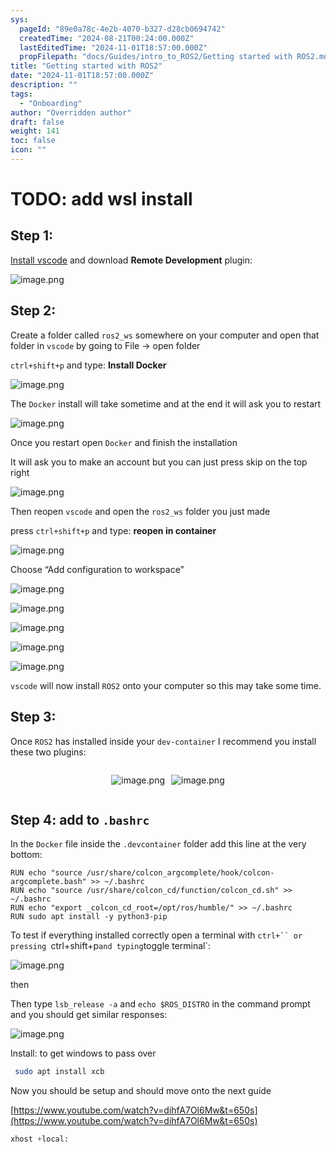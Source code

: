 ```yaml
---
sys:
  pageId: "89e0a78c-4e2b-4070-b327-d28cb0694742"
  createdTime: "2024-08-21T00:24:00.000Z"
  lastEditedTime: "2024-11-01T18:57:00.000Z"
  propFilepath: "docs/Guides/intro_to_ROS2/Getting started with ROS2.md"
title: "Getting started with ROS2"
date: "2024-11-01T18:57:00.000Z"
description: ""
tags:
  - "Onboarding"
author: "Overridden author"
draft: false
weight: 141
toc: false
icon: ""
---
```


# TODO: add wsl install

## Step 1:

[Install vscode](https://code.visualstudio.com/download) and download **Remote Development** plugin:

![image.png](https://prod-files-secure.s3.us-west-2.amazonaws.com/d518164a-d88e-44d1-a4ee-3adb3bd8bce0/efb52993-1881-4a40-b95e-6f020334f022/image.png?X-Amz-Algorithm=AWS4-HMAC-SHA256&X-Amz-Content-Sha256=UNSIGNED-PAYLOAD&X-Amz-Credential=ASIAZI2LB4662QDGP6EG%2F20250503%2Fus-west-2%2Fs3%2Faws4_request&X-Amz-Date=20250503T110120Z&X-Amz-Expires=3600&X-Amz-Security-Token=IQoJb3JpZ2luX2VjEFMaCXVzLXdlc3QtMiJGMEQCIHC5%2Bs9DnzaX3o8uqw7IruDxKC92p5ot1EHFwmluU%2FjzAiApZJzKybkjWzeQoHZCHCnKKwHIl5MeVD39VU7137UVfCqIBAjs%2F%2F%2F%2F%2F%2F%2F%2F%2F%2F8BEAAaDDYzNzQyMzE4MzgwNSIMMPjyx3oWWgbszg4iKtwD%2Bm43HmhGpxMoiNG41nUIU3U%2B4DSenorQDyy%2B0hwdaq41snsPyoGVn1htuM%2BbfuIWS1JoKm%2BKvUOzOrOB1%2BN1%2FCE8rPq0jVwajOWRhOBe%2BvKLUBW9e0YT%2BO0rxblowHP1cb12SkAcG3ItS%2BoHo%2F6noe5Ce65T8hVw7K6EJ5gnDSyTTSBtLsfABjtHQbWjdUKLI7iuOgwTT3bFJ5jCVC74CJpDEz2dq1ahCWZx9tfYR0LV4AHdefdB1uV%2Bbex580bcoKUERRWqsiSpFcyhJj7Ad3geg4G7jY9LXe8MRUzyooNf8Kcxx%2BxFjeb6wiUuRe1Af9Ag%2BFefVYdHNtUH0Biph7VMBu2MM22Q5lLtFlsFKOitaDUz2%2Br2a%2BPintsf%2FFLyUbx5EZ23jlxarmR%2BlHoNZ6asVGgr2USoRROD0K65%2BbEg5hXDB2DK8GNs40fSkZFcB17omGW4SF0maayFN4gSAtV%2BAhP9%2FbUwZ87k%2BPDgtJSBNT8JciQNCOu0iFqtWCPQTwT%2Bb1TWzDMZsBiDgWmn%2FWtHB8rXBP7TLnxcGcu5SzO4z2fFbjHv5aDOigpPjJ7RI9C3LmSkCEI07ISC12qKySOHystftgPmpIwFATlXuJ7ejXU0Deru8gotRXgwvt7XwAY6pgG3i71WM4U4s0cpCM%2FKNuKdkRDOi1EDBXpocvkshHyBYr6B9aeu8HU11CjvvhfHzdYNf4rMFXrtuHIWKsZ4h4pYSHM%2B2gTO5Qe6fG3TbGjy7n69g6lpHwKCwqaCucS%2BfBY0%2F3PjKSPYBPQ60mjPNkiyaV%2FpicZbuTwll8oGJ%2BvWkosPaV24wvXys6En%2BDNtL6O4ZK7U3Ebfx8i08YZxu6lx9joAzz6w&X-Amz-Signature=40403ce9acc366420bb52a4c1ef58b3d294663ba63aa5796a1ef4083f4add108&X-Amz-SignedHeaders=host&x-id=GetObject)

## Step 2:

Create a folder called `ros2_ws` somewhere on your computer and open that folder in `vscode` by going to File → open folder 

`ctrl+shift+p` and type: **Install Docker**

![image.png](https://prod-files-secure.s3.us-west-2.amazonaws.com/d518164a-d88e-44d1-a4ee-3adb3bd8bce0/2269dc0e-1cd5-47ff-bceb-c04ad9b2eab0/image.png?X-Amz-Algorithm=AWS4-HMAC-SHA256&X-Amz-Content-Sha256=UNSIGNED-PAYLOAD&X-Amz-Credential=ASIAZI2LB4662QDGP6EG%2F20250503%2Fus-west-2%2Fs3%2Faws4_request&X-Amz-Date=20250503T110120Z&X-Amz-Expires=3600&X-Amz-Security-Token=IQoJb3JpZ2luX2VjEFMaCXVzLXdlc3QtMiJGMEQCIHC5%2Bs9DnzaX3o8uqw7IruDxKC92p5ot1EHFwmluU%2FjzAiApZJzKybkjWzeQoHZCHCnKKwHIl5MeVD39VU7137UVfCqIBAjs%2F%2F%2F%2F%2F%2F%2F%2F%2F%2F8BEAAaDDYzNzQyMzE4MzgwNSIMMPjyx3oWWgbszg4iKtwD%2Bm43HmhGpxMoiNG41nUIU3U%2B4DSenorQDyy%2B0hwdaq41snsPyoGVn1htuM%2BbfuIWS1JoKm%2BKvUOzOrOB1%2BN1%2FCE8rPq0jVwajOWRhOBe%2BvKLUBW9e0YT%2BO0rxblowHP1cb12SkAcG3ItS%2BoHo%2F6noe5Ce65T8hVw7K6EJ5gnDSyTTSBtLsfABjtHQbWjdUKLI7iuOgwTT3bFJ5jCVC74CJpDEz2dq1ahCWZx9tfYR0LV4AHdefdB1uV%2Bbex580bcoKUERRWqsiSpFcyhJj7Ad3geg4G7jY9LXe8MRUzyooNf8Kcxx%2BxFjeb6wiUuRe1Af9Ag%2BFefVYdHNtUH0Biph7VMBu2MM22Q5lLtFlsFKOitaDUz2%2Br2a%2BPintsf%2FFLyUbx5EZ23jlxarmR%2BlHoNZ6asVGgr2USoRROD0K65%2BbEg5hXDB2DK8GNs40fSkZFcB17omGW4SF0maayFN4gSAtV%2BAhP9%2FbUwZ87k%2BPDgtJSBNT8JciQNCOu0iFqtWCPQTwT%2Bb1TWzDMZsBiDgWmn%2FWtHB8rXBP7TLnxcGcu5SzO4z2fFbjHv5aDOigpPjJ7RI9C3LmSkCEI07ISC12qKySOHystftgPmpIwFATlXuJ7ejXU0Deru8gotRXgwvt7XwAY6pgG3i71WM4U4s0cpCM%2FKNuKdkRDOi1EDBXpocvkshHyBYr6B9aeu8HU11CjvvhfHzdYNf4rMFXrtuHIWKsZ4h4pYSHM%2B2gTO5Qe6fG3TbGjy7n69g6lpHwKCwqaCucS%2BfBY0%2F3PjKSPYBPQ60mjPNkiyaV%2FpicZbuTwll8oGJ%2BvWkosPaV24wvXys6En%2BDNtL6O4ZK7U3Ebfx8i08YZxu6lx9joAzz6w&X-Amz-Signature=1a3a1278603b8243ef5e908f2251247eb93af15ab708e343a1a5d9aedb21878a&X-Amz-SignedHeaders=host&x-id=GetObject)

The `Docker` install will take sometime and at the end it will ask you to restart

![image.png](https://prod-files-secure.s3.us-west-2.amazonaws.com/d518164a-d88e-44d1-a4ee-3adb3bd8bce0/ed233f78-be33-4b1f-b89c-9c346c0e961e/image.png?X-Amz-Algorithm=AWS4-HMAC-SHA256&X-Amz-Content-Sha256=UNSIGNED-PAYLOAD&X-Amz-Credential=ASIAZI2LB4662QDGP6EG%2F20250503%2Fus-west-2%2Fs3%2Faws4_request&X-Amz-Date=20250503T110120Z&X-Amz-Expires=3600&X-Amz-Security-Token=IQoJb3JpZ2luX2VjEFMaCXVzLXdlc3QtMiJGMEQCIHC5%2Bs9DnzaX3o8uqw7IruDxKC92p5ot1EHFwmluU%2FjzAiApZJzKybkjWzeQoHZCHCnKKwHIl5MeVD39VU7137UVfCqIBAjs%2F%2F%2F%2F%2F%2F%2F%2F%2F%2F8BEAAaDDYzNzQyMzE4MzgwNSIMMPjyx3oWWgbszg4iKtwD%2Bm43HmhGpxMoiNG41nUIU3U%2B4DSenorQDyy%2B0hwdaq41snsPyoGVn1htuM%2BbfuIWS1JoKm%2BKvUOzOrOB1%2BN1%2FCE8rPq0jVwajOWRhOBe%2BvKLUBW9e0YT%2BO0rxblowHP1cb12SkAcG3ItS%2BoHo%2F6noe5Ce65T8hVw7K6EJ5gnDSyTTSBtLsfABjtHQbWjdUKLI7iuOgwTT3bFJ5jCVC74CJpDEz2dq1ahCWZx9tfYR0LV4AHdefdB1uV%2Bbex580bcoKUERRWqsiSpFcyhJj7Ad3geg4G7jY9LXe8MRUzyooNf8Kcxx%2BxFjeb6wiUuRe1Af9Ag%2BFefVYdHNtUH0Biph7VMBu2MM22Q5lLtFlsFKOitaDUz2%2Br2a%2BPintsf%2FFLyUbx5EZ23jlxarmR%2BlHoNZ6asVGgr2USoRROD0K65%2BbEg5hXDB2DK8GNs40fSkZFcB17omGW4SF0maayFN4gSAtV%2BAhP9%2FbUwZ87k%2BPDgtJSBNT8JciQNCOu0iFqtWCPQTwT%2Bb1TWzDMZsBiDgWmn%2FWtHB8rXBP7TLnxcGcu5SzO4z2fFbjHv5aDOigpPjJ7RI9C3LmSkCEI07ISC12qKySOHystftgPmpIwFATlXuJ7ejXU0Deru8gotRXgwvt7XwAY6pgG3i71WM4U4s0cpCM%2FKNuKdkRDOi1EDBXpocvkshHyBYr6B9aeu8HU11CjvvhfHzdYNf4rMFXrtuHIWKsZ4h4pYSHM%2B2gTO5Qe6fG3TbGjy7n69g6lpHwKCwqaCucS%2BfBY0%2F3PjKSPYBPQ60mjPNkiyaV%2FpicZbuTwll8oGJ%2BvWkosPaV24wvXys6En%2BDNtL6O4ZK7U3Ebfx8i08YZxu6lx9joAzz6w&X-Amz-Signature=d3768f39f1cc3fe47894e65b92fd00abe7336bdcdf08dd15a3a00abba9492a59&X-Amz-SignedHeaders=host&x-id=GetObject)

Once you restart open `Docker` and finish the installation

It will ask you to make an account but you can just press skip on the top right

![image.png](https://prod-files-secure.s3.us-west-2.amazonaws.com/d518164a-d88e-44d1-a4ee-3adb3bd8bce0/21010ad9-1659-4fd9-9f59-9932a09b2a3d/image.png?X-Amz-Algorithm=AWS4-HMAC-SHA256&X-Amz-Content-Sha256=UNSIGNED-PAYLOAD&X-Amz-Credential=ASIAZI2LB4662QDGP6EG%2F20250503%2Fus-west-2%2Fs3%2Faws4_request&X-Amz-Date=20250503T110120Z&X-Amz-Expires=3600&X-Amz-Security-Token=IQoJb3JpZ2luX2VjEFMaCXVzLXdlc3QtMiJGMEQCIHC5%2Bs9DnzaX3o8uqw7IruDxKC92p5ot1EHFwmluU%2FjzAiApZJzKybkjWzeQoHZCHCnKKwHIl5MeVD39VU7137UVfCqIBAjs%2F%2F%2F%2F%2F%2F%2F%2F%2F%2F8BEAAaDDYzNzQyMzE4MzgwNSIMMPjyx3oWWgbszg4iKtwD%2Bm43HmhGpxMoiNG41nUIU3U%2B4DSenorQDyy%2B0hwdaq41snsPyoGVn1htuM%2BbfuIWS1JoKm%2BKvUOzOrOB1%2BN1%2FCE8rPq0jVwajOWRhOBe%2BvKLUBW9e0YT%2BO0rxblowHP1cb12SkAcG3ItS%2BoHo%2F6noe5Ce65T8hVw7K6EJ5gnDSyTTSBtLsfABjtHQbWjdUKLI7iuOgwTT3bFJ5jCVC74CJpDEz2dq1ahCWZx9tfYR0LV4AHdefdB1uV%2Bbex580bcoKUERRWqsiSpFcyhJj7Ad3geg4G7jY9LXe8MRUzyooNf8Kcxx%2BxFjeb6wiUuRe1Af9Ag%2BFefVYdHNtUH0Biph7VMBu2MM22Q5lLtFlsFKOitaDUz2%2Br2a%2BPintsf%2FFLyUbx5EZ23jlxarmR%2BlHoNZ6asVGgr2USoRROD0K65%2BbEg5hXDB2DK8GNs40fSkZFcB17omGW4SF0maayFN4gSAtV%2BAhP9%2FbUwZ87k%2BPDgtJSBNT8JciQNCOu0iFqtWCPQTwT%2Bb1TWzDMZsBiDgWmn%2FWtHB8rXBP7TLnxcGcu5SzO4z2fFbjHv5aDOigpPjJ7RI9C3LmSkCEI07ISC12qKySOHystftgPmpIwFATlXuJ7ejXU0Deru8gotRXgwvt7XwAY6pgG3i71WM4U4s0cpCM%2FKNuKdkRDOi1EDBXpocvkshHyBYr6B9aeu8HU11CjvvhfHzdYNf4rMFXrtuHIWKsZ4h4pYSHM%2B2gTO5Qe6fG3TbGjy7n69g6lpHwKCwqaCucS%2BfBY0%2F3PjKSPYBPQ60mjPNkiyaV%2FpicZbuTwll8oGJ%2BvWkosPaV24wvXys6En%2BDNtL6O4ZK7U3Ebfx8i08YZxu6lx9joAzz6w&X-Amz-Signature=0d5a948d7df07c2b2d8f06c9110316a3ecea0cbd5c43707926cf710397b64bd0&X-Amz-SignedHeaders=host&x-id=GetObject)

Then reopen `vscode` and open the `ros2_ws` folder you just made

press `ctrl+shift+p` and type: **reopen in container**

![image.png](https://prod-files-secure.s3.us-west-2.amazonaws.com/d518164a-d88e-44d1-a4ee-3adb3bd8bce0/4e93b8c2-41ad-488c-8095-c74205196118/image.png?X-Amz-Algorithm=AWS4-HMAC-SHA256&X-Amz-Content-Sha256=UNSIGNED-PAYLOAD&X-Amz-Credential=ASIAZI2LB4662QDGP6EG%2F20250503%2Fus-west-2%2Fs3%2Faws4_request&X-Amz-Date=20250503T110120Z&X-Amz-Expires=3600&X-Amz-Security-Token=IQoJb3JpZ2luX2VjEFMaCXVzLXdlc3QtMiJGMEQCIHC5%2Bs9DnzaX3o8uqw7IruDxKC92p5ot1EHFwmluU%2FjzAiApZJzKybkjWzeQoHZCHCnKKwHIl5MeVD39VU7137UVfCqIBAjs%2F%2F%2F%2F%2F%2F%2F%2F%2F%2F8BEAAaDDYzNzQyMzE4MzgwNSIMMPjyx3oWWgbszg4iKtwD%2Bm43HmhGpxMoiNG41nUIU3U%2B4DSenorQDyy%2B0hwdaq41snsPyoGVn1htuM%2BbfuIWS1JoKm%2BKvUOzOrOB1%2BN1%2FCE8rPq0jVwajOWRhOBe%2BvKLUBW9e0YT%2BO0rxblowHP1cb12SkAcG3ItS%2BoHo%2F6noe5Ce65T8hVw7K6EJ5gnDSyTTSBtLsfABjtHQbWjdUKLI7iuOgwTT3bFJ5jCVC74CJpDEz2dq1ahCWZx9tfYR0LV4AHdefdB1uV%2Bbex580bcoKUERRWqsiSpFcyhJj7Ad3geg4G7jY9LXe8MRUzyooNf8Kcxx%2BxFjeb6wiUuRe1Af9Ag%2BFefVYdHNtUH0Biph7VMBu2MM22Q5lLtFlsFKOitaDUz2%2Br2a%2BPintsf%2FFLyUbx5EZ23jlxarmR%2BlHoNZ6asVGgr2USoRROD0K65%2BbEg5hXDB2DK8GNs40fSkZFcB17omGW4SF0maayFN4gSAtV%2BAhP9%2FbUwZ87k%2BPDgtJSBNT8JciQNCOu0iFqtWCPQTwT%2Bb1TWzDMZsBiDgWmn%2FWtHB8rXBP7TLnxcGcu5SzO4z2fFbjHv5aDOigpPjJ7RI9C3LmSkCEI07ISC12qKySOHystftgPmpIwFATlXuJ7ejXU0Deru8gotRXgwvt7XwAY6pgG3i71WM4U4s0cpCM%2FKNuKdkRDOi1EDBXpocvkshHyBYr6B9aeu8HU11CjvvhfHzdYNf4rMFXrtuHIWKsZ4h4pYSHM%2B2gTO5Qe6fG3TbGjy7n69g6lpHwKCwqaCucS%2BfBY0%2F3PjKSPYBPQ60mjPNkiyaV%2FpicZbuTwll8oGJ%2BvWkosPaV24wvXys6En%2BDNtL6O4ZK7U3Ebfx8i08YZxu6lx9joAzz6w&X-Amz-Signature=be0cd3ec2105cbfdf3fb258b56f794ca44280655f53c4699150d0616441f5dcb&X-Amz-SignedHeaders=host&x-id=GetObject)

Choose “Add configuration to workspace”

![image.png](https://prod-files-secure.s3.us-west-2.amazonaws.com/d518164a-d88e-44d1-a4ee-3adb3bd8bce0/9560b282-5060-4989-ba37-97e7b2c22476/image.png?X-Amz-Algorithm=AWS4-HMAC-SHA256&X-Amz-Content-Sha256=UNSIGNED-PAYLOAD&X-Amz-Credential=ASIAZI2LB4662QDGP6EG%2F20250503%2Fus-west-2%2Fs3%2Faws4_request&X-Amz-Date=20250503T110120Z&X-Amz-Expires=3600&X-Amz-Security-Token=IQoJb3JpZ2luX2VjEFMaCXVzLXdlc3QtMiJGMEQCIHC5%2Bs9DnzaX3o8uqw7IruDxKC92p5ot1EHFwmluU%2FjzAiApZJzKybkjWzeQoHZCHCnKKwHIl5MeVD39VU7137UVfCqIBAjs%2F%2F%2F%2F%2F%2F%2F%2F%2F%2F8BEAAaDDYzNzQyMzE4MzgwNSIMMPjyx3oWWgbszg4iKtwD%2Bm43HmhGpxMoiNG41nUIU3U%2B4DSenorQDyy%2B0hwdaq41snsPyoGVn1htuM%2BbfuIWS1JoKm%2BKvUOzOrOB1%2BN1%2FCE8rPq0jVwajOWRhOBe%2BvKLUBW9e0YT%2BO0rxblowHP1cb12SkAcG3ItS%2BoHo%2F6noe5Ce65T8hVw7K6EJ5gnDSyTTSBtLsfABjtHQbWjdUKLI7iuOgwTT3bFJ5jCVC74CJpDEz2dq1ahCWZx9tfYR0LV4AHdefdB1uV%2Bbex580bcoKUERRWqsiSpFcyhJj7Ad3geg4G7jY9LXe8MRUzyooNf8Kcxx%2BxFjeb6wiUuRe1Af9Ag%2BFefVYdHNtUH0Biph7VMBu2MM22Q5lLtFlsFKOitaDUz2%2Br2a%2BPintsf%2FFLyUbx5EZ23jlxarmR%2BlHoNZ6asVGgr2USoRROD0K65%2BbEg5hXDB2DK8GNs40fSkZFcB17omGW4SF0maayFN4gSAtV%2BAhP9%2FbUwZ87k%2BPDgtJSBNT8JciQNCOu0iFqtWCPQTwT%2Bb1TWzDMZsBiDgWmn%2FWtHB8rXBP7TLnxcGcu5SzO4z2fFbjHv5aDOigpPjJ7RI9C3LmSkCEI07ISC12qKySOHystftgPmpIwFATlXuJ7ejXU0Deru8gotRXgwvt7XwAY6pgG3i71WM4U4s0cpCM%2FKNuKdkRDOi1EDBXpocvkshHyBYr6B9aeu8HU11CjvvhfHzdYNf4rMFXrtuHIWKsZ4h4pYSHM%2B2gTO5Qe6fG3TbGjy7n69g6lpHwKCwqaCucS%2BfBY0%2F3PjKSPYBPQ60mjPNkiyaV%2FpicZbuTwll8oGJ%2BvWkosPaV24wvXys6En%2BDNtL6O4ZK7U3Ebfx8i08YZxu6lx9joAzz6w&X-Amz-Signature=812f6e72aba916afea9ca388f3ab19151de3bc8f57170cd7e6178d103965e9f6&X-Amz-SignedHeaders=host&x-id=GetObject)

![image.png](https://prod-files-secure.s3.us-west-2.amazonaws.com/d518164a-d88e-44d1-a4ee-3adb3bd8bce0/2ee63f81-886b-48e8-a553-dc6e5eac99e4/image.png?X-Amz-Algorithm=AWS4-HMAC-SHA256&X-Amz-Content-Sha256=UNSIGNED-PAYLOAD&X-Amz-Credential=ASIAZI2LB4662QDGP6EG%2F20250503%2Fus-west-2%2Fs3%2Faws4_request&X-Amz-Date=20250503T110120Z&X-Amz-Expires=3600&X-Amz-Security-Token=IQoJb3JpZ2luX2VjEFMaCXVzLXdlc3QtMiJGMEQCIHC5%2Bs9DnzaX3o8uqw7IruDxKC92p5ot1EHFwmluU%2FjzAiApZJzKybkjWzeQoHZCHCnKKwHIl5MeVD39VU7137UVfCqIBAjs%2F%2F%2F%2F%2F%2F%2F%2F%2F%2F8BEAAaDDYzNzQyMzE4MzgwNSIMMPjyx3oWWgbszg4iKtwD%2Bm43HmhGpxMoiNG41nUIU3U%2B4DSenorQDyy%2B0hwdaq41snsPyoGVn1htuM%2BbfuIWS1JoKm%2BKvUOzOrOB1%2BN1%2FCE8rPq0jVwajOWRhOBe%2BvKLUBW9e0YT%2BO0rxblowHP1cb12SkAcG3ItS%2BoHo%2F6noe5Ce65T8hVw7K6EJ5gnDSyTTSBtLsfABjtHQbWjdUKLI7iuOgwTT3bFJ5jCVC74CJpDEz2dq1ahCWZx9tfYR0LV4AHdefdB1uV%2Bbex580bcoKUERRWqsiSpFcyhJj7Ad3geg4G7jY9LXe8MRUzyooNf8Kcxx%2BxFjeb6wiUuRe1Af9Ag%2BFefVYdHNtUH0Biph7VMBu2MM22Q5lLtFlsFKOitaDUz2%2Br2a%2BPintsf%2FFLyUbx5EZ23jlxarmR%2BlHoNZ6asVGgr2USoRROD0K65%2BbEg5hXDB2DK8GNs40fSkZFcB17omGW4SF0maayFN4gSAtV%2BAhP9%2FbUwZ87k%2BPDgtJSBNT8JciQNCOu0iFqtWCPQTwT%2Bb1TWzDMZsBiDgWmn%2FWtHB8rXBP7TLnxcGcu5SzO4z2fFbjHv5aDOigpPjJ7RI9C3LmSkCEI07ISC12qKySOHystftgPmpIwFATlXuJ7ejXU0Deru8gotRXgwvt7XwAY6pgG3i71WM4U4s0cpCM%2FKNuKdkRDOi1EDBXpocvkshHyBYr6B9aeu8HU11CjvvhfHzdYNf4rMFXrtuHIWKsZ4h4pYSHM%2B2gTO5Qe6fG3TbGjy7n69g6lpHwKCwqaCucS%2BfBY0%2F3PjKSPYBPQ60mjPNkiyaV%2FpicZbuTwll8oGJ%2BvWkosPaV24wvXys6En%2BDNtL6O4ZK7U3Ebfx8i08YZxu6lx9joAzz6w&X-Amz-Signature=c8cb1e53e00f3aaf7d0e0250816ce1b78e0a1d4824637d8b56a24342172c3b65&X-Amz-SignedHeaders=host&x-id=GetObject)

![image.png](https://prod-files-secure.s3.us-west-2.amazonaws.com/d518164a-d88e-44d1-a4ee-3adb3bd8bce0/ae1580b2-b048-407e-aed9-b584224a7a04/image.png?X-Amz-Algorithm=AWS4-HMAC-SHA256&X-Amz-Content-Sha256=UNSIGNED-PAYLOAD&X-Amz-Credential=ASIAZI2LB4662QDGP6EG%2F20250503%2Fus-west-2%2Fs3%2Faws4_request&X-Amz-Date=20250503T110120Z&X-Amz-Expires=3600&X-Amz-Security-Token=IQoJb3JpZ2luX2VjEFMaCXVzLXdlc3QtMiJGMEQCIHC5%2Bs9DnzaX3o8uqw7IruDxKC92p5ot1EHFwmluU%2FjzAiApZJzKybkjWzeQoHZCHCnKKwHIl5MeVD39VU7137UVfCqIBAjs%2F%2F%2F%2F%2F%2F%2F%2F%2F%2F8BEAAaDDYzNzQyMzE4MzgwNSIMMPjyx3oWWgbszg4iKtwD%2Bm43HmhGpxMoiNG41nUIU3U%2B4DSenorQDyy%2B0hwdaq41snsPyoGVn1htuM%2BbfuIWS1JoKm%2BKvUOzOrOB1%2BN1%2FCE8rPq0jVwajOWRhOBe%2BvKLUBW9e0YT%2BO0rxblowHP1cb12SkAcG3ItS%2BoHo%2F6noe5Ce65T8hVw7K6EJ5gnDSyTTSBtLsfABjtHQbWjdUKLI7iuOgwTT3bFJ5jCVC74CJpDEz2dq1ahCWZx9tfYR0LV4AHdefdB1uV%2Bbex580bcoKUERRWqsiSpFcyhJj7Ad3geg4G7jY9LXe8MRUzyooNf8Kcxx%2BxFjeb6wiUuRe1Af9Ag%2BFefVYdHNtUH0Biph7VMBu2MM22Q5lLtFlsFKOitaDUz2%2Br2a%2BPintsf%2FFLyUbx5EZ23jlxarmR%2BlHoNZ6asVGgr2USoRROD0K65%2BbEg5hXDB2DK8GNs40fSkZFcB17omGW4SF0maayFN4gSAtV%2BAhP9%2FbUwZ87k%2BPDgtJSBNT8JciQNCOu0iFqtWCPQTwT%2Bb1TWzDMZsBiDgWmn%2FWtHB8rXBP7TLnxcGcu5SzO4z2fFbjHv5aDOigpPjJ7RI9C3LmSkCEI07ISC12qKySOHystftgPmpIwFATlXuJ7ejXU0Deru8gotRXgwvt7XwAY6pgG3i71WM4U4s0cpCM%2FKNuKdkRDOi1EDBXpocvkshHyBYr6B9aeu8HU11CjvvhfHzdYNf4rMFXrtuHIWKsZ4h4pYSHM%2B2gTO5Qe6fG3TbGjy7n69g6lpHwKCwqaCucS%2BfBY0%2F3PjKSPYBPQ60mjPNkiyaV%2FpicZbuTwll8oGJ%2BvWkosPaV24wvXys6En%2BDNtL6O4ZK7U3Ebfx8i08YZxu6lx9joAzz6w&X-Amz-Signature=899be95b36452f7fc58be861b518440caa82197cbb1d03683a55081e81cdb61e&X-Amz-SignedHeaders=host&x-id=GetObject)

![image.png](https://prod-files-secure.s3.us-west-2.amazonaws.com/d518164a-d88e-44d1-a4ee-3adb3bd8bce0/53255b28-f75e-430f-b9e3-c0ac8577e42b/image.png?X-Amz-Algorithm=AWS4-HMAC-SHA256&X-Amz-Content-Sha256=UNSIGNED-PAYLOAD&X-Amz-Credential=ASIAZI2LB4662QDGP6EG%2F20250503%2Fus-west-2%2Fs3%2Faws4_request&X-Amz-Date=20250503T110120Z&X-Amz-Expires=3600&X-Amz-Security-Token=IQoJb3JpZ2luX2VjEFMaCXVzLXdlc3QtMiJGMEQCIHC5%2Bs9DnzaX3o8uqw7IruDxKC92p5ot1EHFwmluU%2FjzAiApZJzKybkjWzeQoHZCHCnKKwHIl5MeVD39VU7137UVfCqIBAjs%2F%2F%2F%2F%2F%2F%2F%2F%2F%2F8BEAAaDDYzNzQyMzE4MzgwNSIMMPjyx3oWWgbszg4iKtwD%2Bm43HmhGpxMoiNG41nUIU3U%2B4DSenorQDyy%2B0hwdaq41snsPyoGVn1htuM%2BbfuIWS1JoKm%2BKvUOzOrOB1%2BN1%2FCE8rPq0jVwajOWRhOBe%2BvKLUBW9e0YT%2BO0rxblowHP1cb12SkAcG3ItS%2BoHo%2F6noe5Ce65T8hVw7K6EJ5gnDSyTTSBtLsfABjtHQbWjdUKLI7iuOgwTT3bFJ5jCVC74CJpDEz2dq1ahCWZx9tfYR0LV4AHdefdB1uV%2Bbex580bcoKUERRWqsiSpFcyhJj7Ad3geg4G7jY9LXe8MRUzyooNf8Kcxx%2BxFjeb6wiUuRe1Af9Ag%2BFefVYdHNtUH0Biph7VMBu2MM22Q5lLtFlsFKOitaDUz2%2Br2a%2BPintsf%2FFLyUbx5EZ23jlxarmR%2BlHoNZ6asVGgr2USoRROD0K65%2BbEg5hXDB2DK8GNs40fSkZFcB17omGW4SF0maayFN4gSAtV%2BAhP9%2FbUwZ87k%2BPDgtJSBNT8JciQNCOu0iFqtWCPQTwT%2Bb1TWzDMZsBiDgWmn%2FWtHB8rXBP7TLnxcGcu5SzO4z2fFbjHv5aDOigpPjJ7RI9C3LmSkCEI07ISC12qKySOHystftgPmpIwFATlXuJ7ejXU0Deru8gotRXgwvt7XwAY6pgG3i71WM4U4s0cpCM%2FKNuKdkRDOi1EDBXpocvkshHyBYr6B9aeu8HU11CjvvhfHzdYNf4rMFXrtuHIWKsZ4h4pYSHM%2B2gTO5Qe6fG3TbGjy7n69g6lpHwKCwqaCucS%2BfBY0%2F3PjKSPYBPQ60mjPNkiyaV%2FpicZbuTwll8oGJ%2BvWkosPaV24wvXys6En%2BDNtL6O4ZK7U3Ebfx8i08YZxu6lx9joAzz6w&X-Amz-Signature=c34c0976a5c20173137bb99346480b33fb13dc47323e2ba7e9404bd45748ec34&X-Amz-SignedHeaders=host&x-id=GetObject)

![image.png](https://prod-files-secure.s3.us-west-2.amazonaws.com/d518164a-d88e-44d1-a4ee-3adb3bd8bce0/7c562767-5af9-4ffb-97d1-327bcdf4ee00/image.png?X-Amz-Algorithm=AWS4-HMAC-SHA256&X-Amz-Content-Sha256=UNSIGNED-PAYLOAD&X-Amz-Credential=ASIAZI2LB4662QDGP6EG%2F20250503%2Fus-west-2%2Fs3%2Faws4_request&X-Amz-Date=20250503T110120Z&X-Amz-Expires=3600&X-Amz-Security-Token=IQoJb3JpZ2luX2VjEFMaCXVzLXdlc3QtMiJGMEQCIHC5%2Bs9DnzaX3o8uqw7IruDxKC92p5ot1EHFwmluU%2FjzAiApZJzKybkjWzeQoHZCHCnKKwHIl5MeVD39VU7137UVfCqIBAjs%2F%2F%2F%2F%2F%2F%2F%2F%2F%2F8BEAAaDDYzNzQyMzE4MzgwNSIMMPjyx3oWWgbszg4iKtwD%2Bm43HmhGpxMoiNG41nUIU3U%2B4DSenorQDyy%2B0hwdaq41snsPyoGVn1htuM%2BbfuIWS1JoKm%2BKvUOzOrOB1%2BN1%2FCE8rPq0jVwajOWRhOBe%2BvKLUBW9e0YT%2BO0rxblowHP1cb12SkAcG3ItS%2BoHo%2F6noe5Ce65T8hVw7K6EJ5gnDSyTTSBtLsfABjtHQbWjdUKLI7iuOgwTT3bFJ5jCVC74CJpDEz2dq1ahCWZx9tfYR0LV4AHdefdB1uV%2Bbex580bcoKUERRWqsiSpFcyhJj7Ad3geg4G7jY9LXe8MRUzyooNf8Kcxx%2BxFjeb6wiUuRe1Af9Ag%2BFefVYdHNtUH0Biph7VMBu2MM22Q5lLtFlsFKOitaDUz2%2Br2a%2BPintsf%2FFLyUbx5EZ23jlxarmR%2BlHoNZ6asVGgr2USoRROD0K65%2BbEg5hXDB2DK8GNs40fSkZFcB17omGW4SF0maayFN4gSAtV%2BAhP9%2FbUwZ87k%2BPDgtJSBNT8JciQNCOu0iFqtWCPQTwT%2Bb1TWzDMZsBiDgWmn%2FWtHB8rXBP7TLnxcGcu5SzO4z2fFbjHv5aDOigpPjJ7RI9C3LmSkCEI07ISC12qKySOHystftgPmpIwFATlXuJ7ejXU0Deru8gotRXgwvt7XwAY6pgG3i71WM4U4s0cpCM%2FKNuKdkRDOi1EDBXpocvkshHyBYr6B9aeu8HU11CjvvhfHzdYNf4rMFXrtuHIWKsZ4h4pYSHM%2B2gTO5Qe6fG3TbGjy7n69g6lpHwKCwqaCucS%2BfBY0%2F3PjKSPYBPQ60mjPNkiyaV%2FpicZbuTwll8oGJ%2BvWkosPaV24wvXys6En%2BDNtL6O4ZK7U3Ebfx8i08YZxu6lx9joAzz6w&X-Amz-Signature=55794e88d22840ef0e13c6b8a7b26802b30eac2eda16546da963841c20b32c91&X-Amz-SignedHeaders=host&x-id=GetObject)

`vscode` will now install `ROS2` onto your computer so this may take some time.

## Step 3:

Once `ROS2` has installed inside your `dev-container` I recommend you install these two plugins:

<div style="display: flex;flex-direction: row; column-gap:10px; max-width: 630px;justify-content: center;">
<div>

![image.png](https://prod-files-secure.s3.us-west-2.amazonaws.com/d518164a-d88e-44d1-a4ee-3adb3bd8bce0/3fc3d550-5a54-4ba1-ba6b-faa01cdb7369/image.png?X-Amz-Algorithm=AWS4-HMAC-SHA256&X-Amz-Content-Sha256=UNSIGNED-PAYLOAD&X-Amz-Credential=ASIAZI2LB466TV34E5II%2F20250503%2Fus-west-2%2Fs3%2Faws4_request&X-Amz-Date=20250503T110123Z&X-Amz-Expires=3600&X-Amz-Security-Token=IQoJb3JpZ2luX2VjEFMaCXVzLXdlc3QtMiJHMEUCIQCVmnvb8P0kEY6w74rGbmuA1r0%2Bmr8eejzHzcJZFULcXQIgfHPq1PbcJajh6GHERa8oHhZevh3zmbc%2Fvm8A95907moqiAQI6%2F%2F%2F%2F%2F%2F%2F%2F%2F%2F%2FARAAGgw2Mzc0MjMxODM4MDUiDPizAxRTfofwxlxj6ircA27lUeZT1dHyZqGHtNGT0AWdmsdkd8e%2F22BZxDRfvm8DwAEQsfHHARtzsApRCJMQ4abih6fxFJyvrUeG%2BWnZyhOtyjLV493Js1OE7yvnZphJrqLCh1LPcmRi%2FqF9UA16PkQwMnLUSmwfSrE0%2FI4EBMRCdAGnlkvynXZZjnEcI1bu2TcDc8%2BbRK14ANdSvbcDWh5lPdx3TexB7JmlzsgCxcyv83dBjOGokhrqbt7k%2Bq822l1t3sxtLAoppxR1xFQEMSpuqUSyVGUjYs5xmyiTsVLVAmG%2FvINfW49xOUqLX7m%2Bi670EEHN6KwHv2dAblw9C0yALqSAWXmvlEKI22ADCNFk6fCBxwvS%2FnrPX22wP6eYYOf5FfDJSdS7xpo1CelpeX51zYYN%2BJ%2BOfI4Ovcqeejhu4Pr6Us9xWH6GLKvBP9Hl6Is9WbcPdwy6UbX%2BojHVFj%2FVQwuqvdKiU%2FXkkVnHwRcyfrvcoI8LSGDw0kkma43J%2B9MgySVdix%2FOHNBPXW%2BWkhxUbR3%2FPZi6jBfBdg%2BOIW27HEW9tTAseAgKhKFXdxQNNHMZ%2BHEVmVtk6E4E%2FCMp4316LDvCYqqiSvoNIvkmFQL9TAw7M8RhCPy7Xvhy7AKdKZd48tWxK0Iz%2BbyRMLbe18AGOqUBr%2FLEsH094NKBbSCESq7dt3FeJ2pJIJ%2BiAmJ9qS5WYvPcqZ8DNHEGksd7%2FjlPYQC2tqA18lI1rvwpovtfMosLWiZWzyk9UMvNvOD2Zx%2Fm9UciPcT3QsTrgJBbvJd0%2FzwiC1ePSFZyVHkoLJZm%2BGCGRCVkdhJ2fJCpCc1ZmEvG5HGrsoucIXvSUQup3vGyRXZxIOYhRcaGdSJG%2Bd%2FE0u%2F69mq21sCl&X-Amz-Signature=c6305b525e351c1710aad6ff99f26099a9d230fb50560be3b9334998de24d6ae&X-Amz-SignedHeaders=host&x-id=GetObject)

</div>
<div>

![image.png](https://prod-files-secure.s3.us-west-2.amazonaws.com/d518164a-d88e-44d1-a4ee-3adb3bd8bce0/d994cc66-13c2-4093-a5a3-f84cf4601a82/image.png?X-Amz-Algorithm=AWS4-HMAC-SHA256&X-Amz-Content-Sha256=UNSIGNED-PAYLOAD&X-Amz-Credential=ASIAZI2LB4666VQSX2KQ%2F20250503%2Fus-west-2%2Fs3%2Faws4_request&X-Amz-Date=20250503T110125Z&X-Amz-Expires=3600&X-Amz-Security-Token=IQoJb3JpZ2luX2VjEFMaCXVzLXdlc3QtMiJGMEQCIHlBHAZ2dKFcB7R7T7Z%2Ffz1a1YQnoajHy%2FiqPvsWdmXOAiApSnRiZXrYVspBj7PBDlKp7FHnhuAu3amTsB%2FP4dacoCqIBAjs%2F%2F%2F%2F%2F%2F%2F%2F%2F%2F8BEAAaDDYzNzQyMzE4MzgwNSIM8TBFXxo6DQ1d0M8FKtwDyi%2F8IqBU852bp%2F17UQ7jCg7Vw%2FHIolnMq5O1Ua3EdZsGnwT8wBi7vPYie7zFfFKLfL6sxj15UBebATdFwrvaMord8gzkdFRL0cYz4FL%2Bz4K28KhpDRaFc0AQ6QgsiF6ywMysn87qKm6X%2FNRphYp5v1XC26s%2B6YldrVDylJHezhcoOhwYvPnX1McxSlgeabIbwMQ1a703ZDo4tHX8N6Pj2YxZofacxZ1UJkGcxOAR1BG8iiYGCHpir%2FK0WR3tOhq80KUOpouPigUt2Zy9DgaFcWDr%2Fs%2BvyDr%2FMv82qe47C%2BrEchijdCP0pCIQ0DKyq3VMwyU6KxbnfNoysa1EocQqHe1TgEq6F7%2BhONaD3j2wTTMt8FXcNPhm2S4S1apIW2TBdTAihzWcWJu59GgaowUWdSUi0KmpHmhYsXLme%2BqrmmUbhcxaTc5hV9HzuyjuF49yEfnXN9%2F6m5InLT9wRwzwZmzBNl6L8yC1IsY13FZJYyy0yhataIdfg5uQfUk6jBkdz6FNWXBOeDgjcJ46qhYgW%2F43bfAcJtcaBY0Q2pK6%2FJSm617iEqHIKfZzn1BuxevxJ56XLcKrzXtgrwnZB5jPPSvOGaIFXp8i5hxAq0GQIvfSsD6F1F%2B5qa9IO7Mw6N7XwAY6pgHasFCIMVcd2BT7M5tgs%2FNgLxvYuPUAYEG3UUom9JU%2BuNB3No6UTlJaTugq0ND1xeHCPGxzzKrdhmPnxGkeW%2FCRry29ll2oT9bqOZzx7UoEsVpixrfXE1r%2FdYpfd08hkw9yV7ZRhi3zEW8qwYoiIi8lD8xx9E6foCTWKHjfTzOMDgLYvDyXFCeX0KRr1fE59wQvoKb5i3NaMndUEYRy4tQF1pXE7kj1&X-Amz-Signature=924cac9407902d503112f28cceabfa89f86d7c0978d9fb972a88f4be205a9a67&X-Amz-SignedHeaders=host&x-id=GetObject)

</div>
</div>

## Step 4: add to `.bashrc`

In the `Docker` file inside the `.devcontainer` folder add this line at the very bottom: 

```docker
RUN echo "source /usr/share/colcon_argcomplete/hook/colcon-argcomplete.bash" >> ~/.bashrc
RUN echo "source /usr/share/colcon_cd/function/colcon_cd.sh" >> ~/.bashrc
RUN echo "export _colcon_cd_root=/opt/ros/humble/" >> ~/.bashrc
RUN sudo apt install -y python3-pip 
```

To test if everything installed correctly open a terminal with `ctrl+`` or pressing `ctrl+shift+p` and typing `toggle terminal`:

![image.png](https://prod-files-secure.s3.us-west-2.amazonaws.com/d518164a-d88e-44d1-a4ee-3adb3bd8bce0/6a4943d8-b04e-4c02-9a58-775f3384d1a5/image.png?X-Amz-Algorithm=AWS4-HMAC-SHA256&X-Amz-Content-Sha256=UNSIGNED-PAYLOAD&X-Amz-Credential=ASIAZI2LB4662QDGP6EG%2F20250503%2Fus-west-2%2Fs3%2Faws4_request&X-Amz-Date=20250503T110120Z&X-Amz-Expires=3600&X-Amz-Security-Token=IQoJb3JpZ2luX2VjEFMaCXVzLXdlc3QtMiJGMEQCIHC5%2Bs9DnzaX3o8uqw7IruDxKC92p5ot1EHFwmluU%2FjzAiApZJzKybkjWzeQoHZCHCnKKwHIl5MeVD39VU7137UVfCqIBAjs%2F%2F%2F%2F%2F%2F%2F%2F%2F%2F8BEAAaDDYzNzQyMzE4MzgwNSIMMPjyx3oWWgbszg4iKtwD%2Bm43HmhGpxMoiNG41nUIU3U%2B4DSenorQDyy%2B0hwdaq41snsPyoGVn1htuM%2BbfuIWS1JoKm%2BKvUOzOrOB1%2BN1%2FCE8rPq0jVwajOWRhOBe%2BvKLUBW9e0YT%2BO0rxblowHP1cb12SkAcG3ItS%2BoHo%2F6noe5Ce65T8hVw7K6EJ5gnDSyTTSBtLsfABjtHQbWjdUKLI7iuOgwTT3bFJ5jCVC74CJpDEz2dq1ahCWZx9tfYR0LV4AHdefdB1uV%2Bbex580bcoKUERRWqsiSpFcyhJj7Ad3geg4G7jY9LXe8MRUzyooNf8Kcxx%2BxFjeb6wiUuRe1Af9Ag%2BFefVYdHNtUH0Biph7VMBu2MM22Q5lLtFlsFKOitaDUz2%2Br2a%2BPintsf%2FFLyUbx5EZ23jlxarmR%2BlHoNZ6asVGgr2USoRROD0K65%2BbEg5hXDB2DK8GNs40fSkZFcB17omGW4SF0maayFN4gSAtV%2BAhP9%2FbUwZ87k%2BPDgtJSBNT8JciQNCOu0iFqtWCPQTwT%2Bb1TWzDMZsBiDgWmn%2FWtHB8rXBP7TLnxcGcu5SzO4z2fFbjHv5aDOigpPjJ7RI9C3LmSkCEI07ISC12qKySOHystftgPmpIwFATlXuJ7ejXU0Deru8gotRXgwvt7XwAY6pgG3i71WM4U4s0cpCM%2FKNuKdkRDOi1EDBXpocvkshHyBYr6B9aeu8HU11CjvvhfHzdYNf4rMFXrtuHIWKsZ4h4pYSHM%2B2gTO5Qe6fG3TbGjy7n69g6lpHwKCwqaCucS%2BfBY0%2F3PjKSPYBPQ60mjPNkiyaV%2FpicZbuTwll8oGJ%2BvWkosPaV24wvXys6En%2BDNtL6O4ZK7U3Ebfx8i08YZxu6lx9joAzz6w&X-Amz-Signature=7d05aa982dc2af593168db1b83123e7c277fd58306bdc4d43fbd1b1aedf0f1e8&X-Amz-SignedHeaders=host&x-id=GetObject)

then 

Then type `lsb_release -a` and `echo $ROS_DISTRO` in the command prompt and you should get similar responses:

![image.png](https://prod-files-secure.s3.us-west-2.amazonaws.com/d518164a-d88e-44d1-a4ee-3adb3bd8bce0/3e635dec-a805-4e85-8b9e-d000e5b71a4e/image.png?X-Amz-Algorithm=AWS4-HMAC-SHA256&X-Amz-Content-Sha256=UNSIGNED-PAYLOAD&X-Amz-Credential=ASIAZI2LB4662QDGP6EG%2F20250503%2Fus-west-2%2Fs3%2Faws4_request&X-Amz-Date=20250503T110120Z&X-Amz-Expires=3600&X-Amz-Security-Token=IQoJb3JpZ2luX2VjEFMaCXVzLXdlc3QtMiJGMEQCIHC5%2Bs9DnzaX3o8uqw7IruDxKC92p5ot1EHFwmluU%2FjzAiApZJzKybkjWzeQoHZCHCnKKwHIl5MeVD39VU7137UVfCqIBAjs%2F%2F%2F%2F%2F%2F%2F%2F%2F%2F8BEAAaDDYzNzQyMzE4MzgwNSIMMPjyx3oWWgbszg4iKtwD%2Bm43HmhGpxMoiNG41nUIU3U%2B4DSenorQDyy%2B0hwdaq41snsPyoGVn1htuM%2BbfuIWS1JoKm%2BKvUOzOrOB1%2BN1%2FCE8rPq0jVwajOWRhOBe%2BvKLUBW9e0YT%2BO0rxblowHP1cb12SkAcG3ItS%2BoHo%2F6noe5Ce65T8hVw7K6EJ5gnDSyTTSBtLsfABjtHQbWjdUKLI7iuOgwTT3bFJ5jCVC74CJpDEz2dq1ahCWZx9tfYR0LV4AHdefdB1uV%2Bbex580bcoKUERRWqsiSpFcyhJj7Ad3geg4G7jY9LXe8MRUzyooNf8Kcxx%2BxFjeb6wiUuRe1Af9Ag%2BFefVYdHNtUH0Biph7VMBu2MM22Q5lLtFlsFKOitaDUz2%2Br2a%2BPintsf%2FFLyUbx5EZ23jlxarmR%2BlHoNZ6asVGgr2USoRROD0K65%2BbEg5hXDB2DK8GNs40fSkZFcB17omGW4SF0maayFN4gSAtV%2BAhP9%2FbUwZ87k%2BPDgtJSBNT8JciQNCOu0iFqtWCPQTwT%2Bb1TWzDMZsBiDgWmn%2FWtHB8rXBP7TLnxcGcu5SzO4z2fFbjHv5aDOigpPjJ7RI9C3LmSkCEI07ISC12qKySOHystftgPmpIwFATlXuJ7ejXU0Deru8gotRXgwvt7XwAY6pgG3i71WM4U4s0cpCM%2FKNuKdkRDOi1EDBXpocvkshHyBYr6B9aeu8HU11CjvvhfHzdYNf4rMFXrtuHIWKsZ4h4pYSHM%2B2gTO5Qe6fG3TbGjy7n69g6lpHwKCwqaCucS%2BfBY0%2F3PjKSPYBPQ60mjPNkiyaV%2FpicZbuTwll8oGJ%2BvWkosPaV24wvXys6En%2BDNtL6O4ZK7U3Ebfx8i08YZxu6lx9joAzz6w&X-Amz-Signature=22188b72daee93a8b58755d56cb9a8eb7842de10c166284ee023361a5a4dbfa7&X-Amz-SignedHeaders=host&x-id=GetObject)

Install:  to get windows to pass over

```bash
 sudo apt install xcb
```

Now you should be setup and should move onto the next guide 

[https://www.youtube.com/watch?v=dihfA7Ol6Mw&t=650s](https://www.youtube.com/watch?v=dihfA7Ol6Mw&t=650s)

```python
xhost +local:
```
